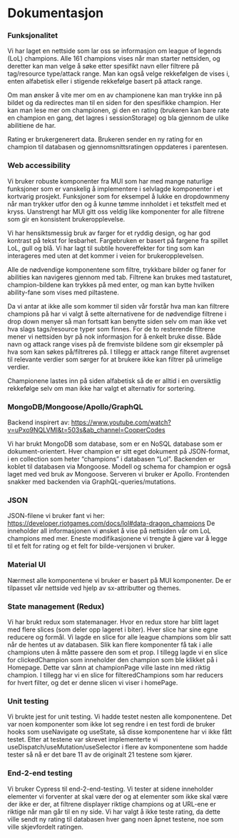 # Dokumentasjon

### Funksjonalitet
Vi har laget en nettside som lar oss se informasjon om league of legends (LoL) champions. Alle 161 champions vises når man starter nettsiden, og deretter kan man velge å søke etter spesifikt navn eller filtrere på tag/resource type/attack range. Man kan også velge rekkefølgen de vises i, enten alfabetisk eller i stigende rekkefølge basert på attack range.

Om man ønsker å vite mer om en av championene kan man trykke inn på bildet og da redirectes man til en siden for den spesifikke champion. Her kan man lese mer om championen, gi den en rating (brukeren kan bare rate en champion en gang, det lagres i sessionStorage) og bla gjennom de ulike abilitiene de har.

Rating er brukergenerert data. Brukeren sender en ny rating for en champion til databasen og gjennomsnittsratingen oppdateres i parentesen. 

### Web accessibility
Vi bruker robuste komponenter fra MUI som har med mange naturlige funksjoner som er vanskelig å implementere i selvlagde komponenter i et kortvarig prosjekt. Funksjoner som for eksempel å lukke en dropdownmeny når man trykker utfor den og å kunne tømme innholdet i et tekstfelt med et kryss. Uanstrengt har MUI gitt oss veldig like komponenter for alle filtrene som gir en konsistent brukeropplevelse.

Vi har hensiktsmessig bruk av farger for et ryddig design, og har god kontrast på tekst for lesbarhet. Fargebruken er basert på fargene fra spillet LoL, gull og blå. Vi har lagt til subtile hovereffekter for ting som kan interageres med uten at det kommer i veien for brukeropplevelsen. 

Alle de nødvendige komponentene som filtre, trykkbare bilder og faner for abilities kan navigeres gjennom med tab. Filtrene kan brukes med tastaturet, champion-bildene kan trykkes på med enter, og man kan bytte hvilken ability-fane som vises med piltastene.

Da vi antar at ikke alle som kommer til siden vår forstår hva man kan filtrere champions på har vi valgt å sette alternativene for de nødvendige filtrene i drop down menyer så man fortsatt kan benytte siden selv om man ikke vet hva slags tags/resource typer som finnes. For de to resterende filtrene mener vi nettsiden byr på nok informasjon for å enkelt bruke disse. Både navn og attack range vises på de fremviste bildene som gir eksempler på hva som kan søkes på/filtreres på. I tillegg er attack range filteret avgrenset til relevante verdier som sørger for at brukere ikke kan filtrer på urimelige verdier.

Championene lastes inn på siden alfabetisk så de er alltid i en oversiktlig rekkefølge selv om man ikke har valgt et alternativ for sortering. 

### MongoDB/Mongoose/Apollo/GraphQL
Backend inspirert av: https://www.youtube.com/watch?v=uPxo9NQLVMI&t=503s&ab_channel=CooperCodes 

Vi har brukt MongoDB som database, som er en NoSQL database som er dokument-orientert. Hver champion er sitt eget dokument på JSON-format, i en collection som heter “champions” i databasen “Lol”. Backenden er koblet til databasen via Mongoose. Modell og schema for champion er også laget med ved bruk av Mongoose. Serveren vi bruker er Apollo. Frontenden snakker med backenden via GraphQL-queries/mutations. 

### JSON
JSON-filene vi bruker fant vi her: https://developer.riotgames.com/docs/lol#data-dragon_champions
De inneholder all informasjonen vi ønsket å vise på nettsiden vår om LoL champions med mer. Eneste modifikasjonene vi trengte å gjøre var å legge til et felt for rating og et felt for bilde-versjonen vi bruker. 

### Material UI
Nærmest alle komponentene vi bruker er basert på MUI komponenter. De er tilpasset vår nettside ved hjelp av sx-attributter og themes.

### State management (Redux)
Vi har brukt redux som statemanager. Hvor en redux store har blitt laget med flere slices (som deler opp lageret i biter). Hver slice har sine egne reducere og formål. Vi lagde en slice for alle league champions som blir satt når de hentes ut av databasen. Slik kan flere komponenter få tak i alle champions uten å måtte passere den som et prop. I tillegg lagde vi en slice for clickedChampion som inneholder den champion som ble klikket på i Homepage. Dette var sånn at championPage ville laste inn med riktig champion. I tillegg har vi en slice for filteredChampions som har reducers for hvert filter, og det er denne slicen vi viser i homePage. 

### Unit testing
Vi brukte jest for unit testing. Vi hadde testet nesten alle komponentene. Det var noen komponenter som ikke lot seg rendre i en test fordi de bruker hooks som useNavigate og useState, så disse komponentene har vi ikke fått testet. Etter at testene var skrevet implementerte vi useDispatch/useMutation/useSelector i flere av komponentene som hadde tester så nå er det bare 11 av de originalt 21 testene som kjører. 

### End-2-end testing
Vi bruker Cypress til end-2-end-testing. Vi tester at sidene inneholder elementer vi forventer at skal være der og at elementer som ikke skal være der ikke er der, at filtrene displayer riktige champions og at URL-ene er riktige når man går til en ny side. Vi har valgt å ikke teste rating, da dette ville sendt ny rating til databasen hver gang noen åpnet testene, noe som ville skjevfordelt ratingen.
